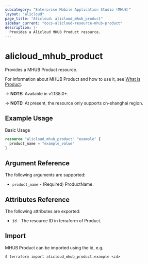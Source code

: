 ```yaml
---
subcategory: "Enterprise Mobile Application Studio (MHUB)"
layout: "alicloud"
page_title: "Alicloud: alicloud_mhub_product"
sidebar_current: "docs-alicloud-resource-mhub-product"
description: |-
  Provides a Alicloud MHUB Product resource.
---
```


# alicloud\_mhub\_product

Provides a MHUB Product resource.

For information about MHUB Product and how to use it, see [What is Product](https://help.aliyun.com/product/65109.html).

-> **NOTE:** Available in v1.138.0+.

-> **NOTE:** At present, the resource only supports cn-shanghai region.

## Example Usage

Basic Usage

```terraform
resource "alicloud_mhub_product" "example" {
  product_name = "example_value"
}
```

## Argument Reference

The following arguments are supported:

* `product_name` - (Required) ProductName.

## Attributes Reference

The following attributes are exported:

* `id` - The resource ID in terraform of Product.

## Import

MHUB Product can be imported using the id, e.g.

```shell
$ terraform import alicloud_mhub_product.example <id>
```
